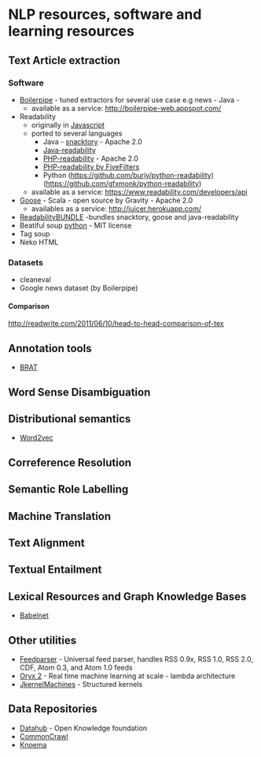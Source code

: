 # NLP resources, software and learning resources 

## Text Article extraction
### Software 
* [Boilerpipe](https://code.google.com/p/boilerpipe/) - tuned extractors for several use case e.g news - Java - 
   - available as a service: http://boilerpipe-web.appspot.com/
* Readability 
   - originally in [Javascript](http://code.google.com/p/arc90labs-readability/) 
   - ported to several languages 
      - Java - [snacktory](https://github.com/karussell/snacktory) - Apache 2.0
      - [Java-readability](https://github.com/basis-technology-corp/Java-readability)
      - [PHP-readability](https://github.com/feelinglucky/php-readability) - Apache 2.0 
      - [PHP-readability by FiveFilters](http://code.fivefilters.org/php-readability)
      - Python (https://github.com/buriy/python-readability)(https://github.com/gfxmonk/python-readability)
   - available as a service: https://www.readability.com/developers/api
* [Goose](https://github.com/jiminoc/goose) - Scala - open source by Gravity - Apache 2.0 
   - availables as a service: http://juicer.herokuapp.com/
* [ReadabilityBUNDLE](https://github.com/srijiths/readabilityBUNDLE) -bundles snacktory, goose and java-readability
* Beatiful soup [python](http://www.crummy.com/software/BeautifulSoup/) - MIT license
* Tag soup
* Neko HTML
### Datasets
* cleaneval
* Google news dataset (by Boilerpipe) 

#### Comparison 
http://readwrite.com/2011/06/10/head-to-head-comparison-of-tex

## Annotation tools
* [BRAT](http://brat.nlplab.org/)

## Word Sense Disambiguation

## Distributional semantics 
  * [Word2vec](https://code.google.com/p/word2vec/)
  
## Correference Resolution 
## Semantic Role Labelling
## Machine Translation
## Text Alignment
## Textual Entailment

## Lexical Resources and Graph Knowledge Bases
  * [Babelnet](http://babelnet.org/)

## Other utilities 
* [Feedparser](http://code.google.com/p/feedparser/) - Universal feed parser, handles RSS 0.9x, RSS 1.0, RSS 2.0, CDF, Atom 0.3, and Atom 1.0 feeds
* [Oryx 2](http://oryx.io/index.html) - Real time machine learning at scale - lambda architecture 
* [JkernelMachines](https://github.com/davidpicard/jkernelmachines) - Structured kernels

## Data Repositories 
 * [Datahub](http://datahub.io/) - Open Knowledge foundation
 * [CommonCrawl](http://commoncrawl.org/)
 * [Knoema](http://knoema.es/)


